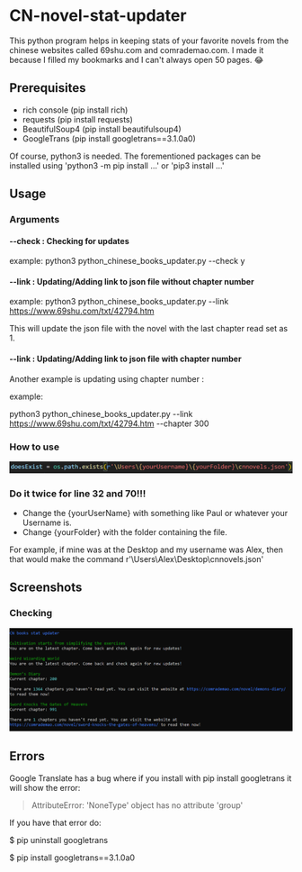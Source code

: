 # CN-novel-stat-updater

This python program helps in keeping stats of your favorite novels from the chinese websites called 69shu.com and comrademao.com. I made it because I filled my bookmarks and I can't always open 50 pages. :joy:

## Prerequisites

- rich console (pip install rich)
- requests (pip install requests)
- BeautifulSoup4 (pip install beautifulsoup4)
- GoogleTrans (pip install googletrans==3.1.0a0)

Of course, python3 is needed. The forementioned packages can be installed using 'python3 -m pip install ...' or 'pip3 install ...' 
## Usage

### Arguments

#### --check : Checking for updates 

example:
  python3 python_chinese_books_updater.py --check y
  
#### --link : Updating/Adding link to json file without chapter number

example:
  python3 python_chinese_books_updater.py --link https://www.69shu.com/txt/42794.htm 

This will update the json file with the novel with the last chapter read set as 1. 

#### --link : Updating/Adding link to json file with chapter number

Another example is updating using chapter number :

example:

  python3 python_chinese_books_updater.py --link https://www.69shu.com/txt/42794.htm --chapter 300

### How to use

![change this command](images_for_book_updater/changethis.png)

### Do it twice for line 32 and 70!!!

- Change the {yourUserName} with something like Paul or whatever your Username is.
- Change {yourFolder} with the folder containing the file. 

For example, if mine was at the Desktop and my username was Alex, then that would make the command r'\Users\Alex\Desktop\cnnovels.json'

## Screenshots

### Checking

![Checking screenshot](images_for_book_updater/checkingprocess.png)

## Errors

Google Translate has a bug where if you install with pip install googletrans it will show the error:
  
 > AttributeError: 'NoneType' object has no attribute 'group'

If you have that error do:

  $ pip uninstall googletrans
  
  $ pip install googletrans==3.1.0a0
